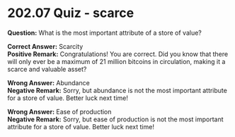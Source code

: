 # 202.07 Quiz - scarce

**Question:** What is the most important attribute of a store of value?

**Correct Answer:** Scarcity\
**Positive Remark:** Congratulations! You are correct. Did you know that there will only ever be a maximum of 21 million bitcoins in circulation, making it a scarce and valuable asset?

**Wrong Answer:** Abundance\
**Negative Remark:** Sorry, but abundance is not the most important attribute for a store of value. Better luck next time!

**Wrong Answer:** Ease of production\
**Negative Remark:** Sorry, but ease of production is not the most important attribute for a store of value. Better luck next time!
